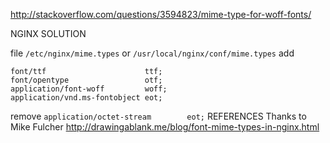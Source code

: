 http://stackoverflow.com/questions/3594823/mime-type-for-woff-fonts/

NGINX SOLUTION

file
`/etc/nginx/mime.types`
or
`/usr/local/nginx/conf/mime.types`
add
```
font/ttf                      ttf;
font/opentype                 otf;
application/font-woff         woff;
application/vnd.ms-fontobject eot;
```
remove
`application/octet-stream        eot;`
REFERENCES
Thanks to Mike Fulcher
http://drawingablank.me/blog/font-mime-types-in-nginx.html